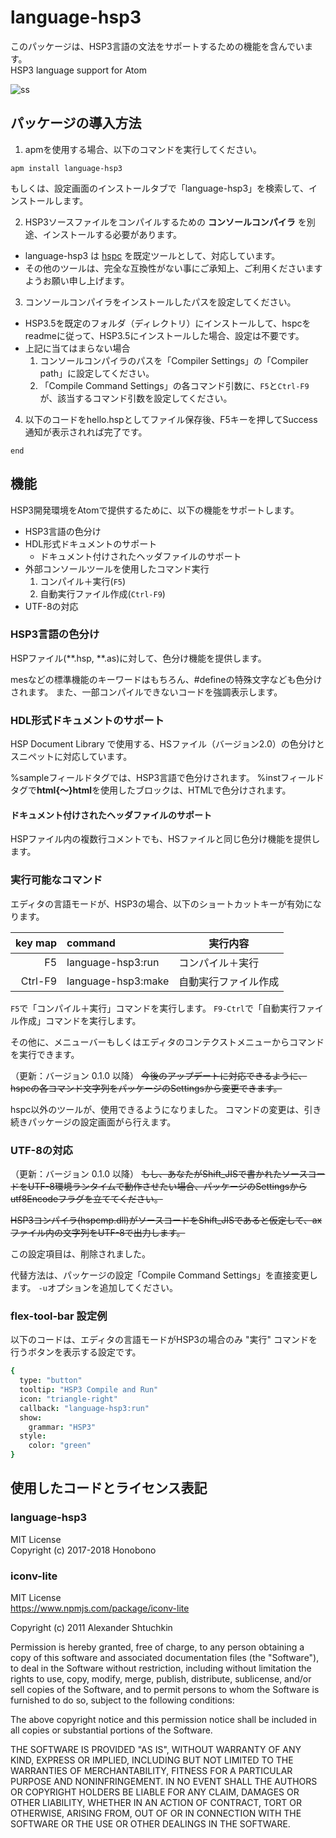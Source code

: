 # language-hsp3
このパッケージは、HSP3言語の文法をサポートするための機能を含んでいます。  
HSP3 language support for Atom

<img src="https://raw.githubusercontent.com/honobonosun/language-hsp3/master/ss.png" alt="ss" title="ss">

## パッケージの導入方法
1. apmを使用する場合、以下のコマンドを実行してください。
  ```
  apm install language-hsp3
  ```
  もしくは、設定画面のインストールタブで「language-hsp3」を検索して、インストールします。

2. HSP3ソースファイルをコンパイルするための **コンソールコンパイラ** を別途、インストールする必要があります。
  - language-hsp3 は [hspc](http://dev.onionsoft.net/seed/info.ax?id=1392) を既定ツールとして、対応しています。
  - その他のツールは、完全な互換性がない事にご承知上、ご利用くださいますようお願い申し上げます。

3. コンソールコンパイラをインストールしたパスを設定してください。
  - HSP3.5を既定のフォルダ（ディレクトリ）にインストールして、hspcをreadmeに従って、HSP3.5にインストールした場合、設定は不要です。
  - 上記に当てはまらない場合
    1. コンソールコンパイラのパスを「Compiler Settings」の「Compiler path」に設定してください。
    2. 「Compile Command Settings」の各コマンド引数に、`F5`と`Ctrl-F9`が、該当するコマンド引数を設定してください。

4. 以下のコードをhello.hspとしてファイル保存後、F5キーを押してSuccess通知が表示されれば完了です。
  ```hello.hsp
  end
  ```

## 機能
HSP3開発環境をAtomで提供するために、以下の機能をサポートします。

- HSP3言語の色分け
- HDL形式ドキュメントのサポート
  - ドキュメント付けされたヘッダファイルのサポート
- 外部コンソールツールを使用したコマンド実行
  1. コンパイル＋実行(`F5`)
  2. 自動実行ファイル作成(`Ctrl-F9`)
- UTF-8の対応

### HSP3言語の色分け
HSPファイル(\*\*.hsp, \*\*.as)に対して、色分け機能を提供します。

mesなどの標準機能のキーワードはもちろん、#defineの特殊文字なども色分けされます。
また、一部コンパイルできないコードを強調表示します。

### HDL形式ドキュメントのサポート
HSP Document Library で使用する、HSファイル（バージョン2.0）の色分けとスニペットに対応しています。

%sampleフィールドタグでは、HSP3言語で色分けされます。
%instフィールドタグで**html{～}html**を使用したブロックは、HTMLで色分けされます。

#### ドキュメント付けされたヘッダファイルのサポート
HSPファイル内の複数行コメントでも、HSファイルと同じ色分け機能を提供します。

### 実行可能なコマンド
エディタの言語モードが、HSP3の場合、以下のショートカットキーが有効になります。

|key map|command|実行内容|
|------:|:-----------------|------------------|
|F5     |language-hsp3:run |コンパイル＋実行    |
|Ctrl-F9|language-hsp3:make|自動実行ファイル作成|

`F5`で「コンパイル＋実行」コマンドを実行します。
`F9-Ctrl`で「自動実行ファイル作成」コマンドを実行します。

その他に、メニューバーもしくはエディタのコンテクストメニューからコマンドを実行できます。

（更新：バージョン 0.1.0 以降）
~~今後のアップデートに対応できるように、hspcの各コマンド文字列をパッケージのSettingsから変更できます。~~

hspc以外のツールが、使用できるようになりました。
コマンドの変更は、引き続きパッケージの設定画面がら行えます。

### UTF-8の対応
（更新：バージョン 0.1.0 以降）
~~もし、あなたがShift_JISで書かれたソースコードをUTF-8環境ランタイムで動作させたい場合、パッケージのSettingsからutf8Encodeフラグを立ててください。~~

~~HSP3コンパイラ(hspcmp.dll)がソースコードをShift_JISであると仮定して、axファイル内の文字列をUTF-8で出力します。~~

この設定項目は、削除されました。

代替方法は、パッケージの設定「Compile Command Settings」を直接変更します。
`-u`オプションを追加してください。

### flex-tool-bar 設定例

以下のコードは、エディタの言語モードがHSP3の場合のみ "実行" コマンドを行うボタンを表示する設定です。

```cson
{
  type: "button"
  tooltip: "HSP3 Compile and Run"
  icon: "triangle-right"
  callback: "language-hsp3:run"
  show:
    grammar: "HSP3"
  style:
    color: "green"
}
```

## 使用したコードとライセンス表記
### language-hsp3
MIT License  
Copyright (c) 2017-2018 Honobono

### iconv-lite
MIT License  
<https://www.npmjs.com/package/iconv-lite>

Copyright (c) 2011 Alexander Shtuchkin

Permission is hereby granted, free of charge, to any person obtaining
a copy of this software and associated documentation files (the
"Software"), to deal in the Software without restriction, including
without limitation the rights to use, copy, modify, merge, publish,
distribute, sublicense, and/or sell copies of the Software, and to
permit persons to whom the Software is furnished to do so, subject to
the following conditions:

The above copyright notice and this permission notice shall be
included in all copies or substantial portions of the Software.

THE SOFTWARE IS PROVIDED "AS IS", WITHOUT WARRANTY OF ANY KIND,
EXPRESS OR IMPLIED, INCLUDING BUT NOT LIMITED TO THE WARRANTIES OF
MERCHANTABILITY, FITNESS FOR A PARTICULAR PURPOSE AND
NONINFRINGEMENT. IN NO EVENT SHALL THE AUTHORS OR COPYRIGHT HOLDERS BE
LIABLE FOR ANY CLAIM, DAMAGES OR OTHER LIABILITY, WHETHER IN AN ACTION
OF CONTRACT, TORT OR OTHERWISE, ARISING FROM, OUT OF OR IN CONNECTION
WITH THE SOFTWARE OR THE USE OR OTHER DEALINGS IN THE SOFTWARE.
